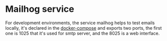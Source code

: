 # Mailhog service
For development environments, the service mailhog helps to test emails locally, it's declared in the [docker-compose](../../../compose/mailhog/1.0.yml) and exports two ports, the first one is 1025 that it's used for smtp server, and the 8025 is a web interface.